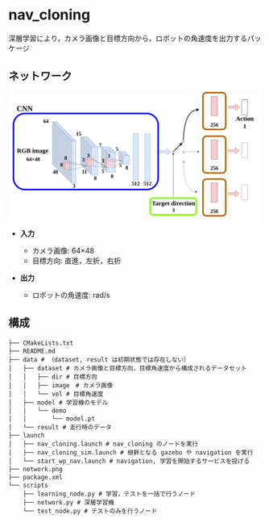 # nav_cloning
深層学習により，カメラ画像と目標方向から，ロボットの角速度を出力するパッケージ

## ネットワーク
<img src="../data/source/nav_cloning/network.png">

- **入力**
  - カメラ画像: 64×48
  - 目標方向: 直進，左折，右折

- **出力**
  - ロボットの角速度: rad/s

## 構成
```
├── CMakeLists.txt
├── README.md
├── data # （dataset, result は初期状態では存在しない）
│   ├── dataset # カメラ画像と目標方向，目標角速度から構成されるデータセット
│   │   ├── dir # 目標方向
│   │   ├── image　# カメラ画像
│   │   └── vel # 目標角速度
│   ├── model # 学習機のモデル
│   │   └── demo
│   │       └── model.pt
│   └── result # 走行時のデータ
├── launch
│   ├── nav_cloning.launch # nav_cloning のノードを実行
│   ├── nav_cloning_sim.launch # 根幹となる gazebo や navigation を実行
│   └── start_wp_nav.launch # navigation, 学習を開始するサービスを投げる
├── network.png
├── package.xml
└── scripts
    ├── learning_node.py # 学習，テストを一括で行うノード
    ├── network.py # 深層学習機
    └── test_node.py # テストのみを行うノード
```